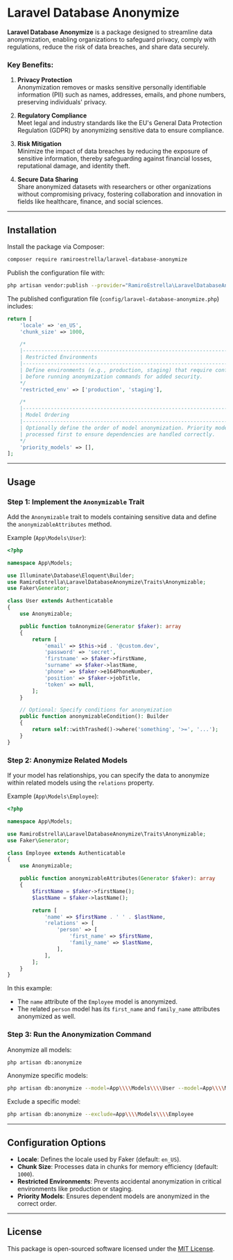 
# Laravel Database Anonymize

**Laravel Database Anonymize** is a package designed to streamline data anonymization, enabling organizations to safeguard privacy, comply with regulations, reduce the risk of data breaches, and share data securely. 

### Key Benefits:

1. **Privacy Protection**  
   Anonymization removes or masks sensitive personally identifiable information (PII) such as names, addresses, emails, and phone numbers, preserving individuals' privacy.

2. **Regulatory Compliance**  
   Meet legal and industry standards like the EU's General Data Protection Regulation (GDPR) by anonymizing sensitive data to ensure compliance.

3. **Risk Mitigation**  
   Minimize the impact of data breaches by reducing the exposure of sensitive information, thereby safeguarding against financial losses, reputational damage, and identity theft.

4. **Secure Data Sharing**  
   Share anonymized datasets with researchers or other organizations without compromising privacy, fostering collaboration and innovation in fields like healthcare, finance, and social sciences.

---

## Installation

Install the package via Composer:

```bash
composer require ramiroestrella/laravel-database-anonymize
```

Publish the configuration file with:

```bash
php artisan vendor:publish --provider="RamiroEstrella\LaravelDatabaseAnonymize\Providers\DatabaseAnonymizeServiceProvider"
```

The published configuration file (`config/laravel-database-anonymize.php`) includes:

```php
return [
    'locale' => 'en_US',
    'chunk_size' => 1000,

    /*
    |--------------------------------------------------------------------------
    | Restricted Environments
    |--------------------------------------------------------------------------
    | Define environments (e.g., production, staging) that require confirmation 
    | before running anonymization commands for added security.
    */
    'restricted_env' => ['production', 'staging'],

    /*
    |--------------------------------------------------------------------------
    | Model Ordering
    |--------------------------------------------------------------------------
    | Optionally define the order of model anonymization. Priority models are
    | processed first to ensure dependencies are handled correctly.
    */
    'priority_models' => [],
];
```

---

## Usage

### Step 1: Implement the `Anonymizable` Trait

Add the `Anonymizable` trait to models containing sensitive data and define the `anonymizableAttributes` method.

Example (`App\Models\User`):
```php
<?php

namespace App\Models;

use Illuminate\Database\Eloquent\Builder;
use RamiroEstrella\LaravelDatabaseAnonymize\Traits\Anonymizable;
use Faker\Generator;

class User extends Authenticatable
{
    use Anonymizable;

    public function toAnonymize(Generator $faker): array
    {
        return [
            'email' => $this->id . '@custom.dev',
            'password' => 'secret',
            'firstname' => $faker->firstName,
            'surname' => $faker->lastName,
            'phone' => $faker->e164PhoneNumber,
            'position' => $faker->jobTitle,
            'token' => null,
        ];
    }

    // Optional: Specify conditions for anonymization
    public function anonymizableCondition(): Builder
    {
        return self::withTrashed()->where('something', '>=', '...');
    }
}
```

### Step 2: Anonymize Related Models

If your model has relationships, you can specify the data to anonymize within related models using the `relations` property.

Example (`App\Models\Employee`):
```php
<?php

namespace App\Models;

use RamiroEstrella\LaravelDatabaseAnonymize\Traits\Anonymizable;
use Faker\Generator;

class Employee extends Authenticatable
{
    use Anonymizable;

    public function anonymizableAttributes(Generator $faker): array
    {
        $firstName = $faker->firstName();
        $lastName = $faker->lastName();

        return [
            'name' => $firstName . ' ' . $lastName,
            'relations' => [
                'person' => [
                    'first_name' => $firstName,
                    'family_name' => $lastName,
                ],
            ],
        ];
    }
}
```

In this example:
- The `name` attribute of the `Employee` model is anonymized.  
- The related `person` model has its `first_name` and `family_name` attributes anonymized as well.

### Step 3: Run the Anonymization Command

Anonymize all models:
```bash
php artisan db:anonymize
```

Anonymize specific models:
```bash
php artisan db:anonymize --model=App\\\\Models\\\\User --model=App\\\\Models\\\\Employee
```

Exclude a specific model:
```bash
php artisan db:anonymize --exclude=App\\\\Models\\\\Employee
```

---

## Configuration Options

- **Locale**: Defines the locale used by Faker (default: `en_US`).  
- **Chunk Size**: Processes data in chunks for memory efficiency (default: `1000`).  
- **Restricted Environments**: Prevents accidental anonymization in critical environments like production or staging.  
- **Priority Models**: Ensures dependent models are anonymized in the correct order.

---

## License

This package is open-sourced software licensed under the [MIT License](LICENSE).

